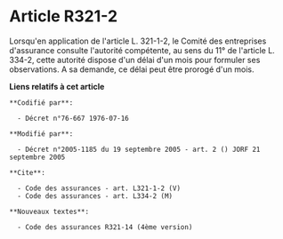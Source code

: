 # Article R321-2

Lorsqu'en application de l'article L. 321-1-2, le Comité des entreprises d'assurance consulte l'autorité compétente, au sens
du 11° de l'article L. 334-2, cette autorité dispose d'un délai d'un mois pour formuler ses observations. A sa demande, ce
délai peut être prorogé d'un mois.

**Liens relatifs à cet article**

	**Codifié par**:

	  - Décret n°76-667 1976-07-16

	**Modifié par**:

	  - Décret n°2005-1185 du 19 septembre 2005 - art. 2 () JORF 21 septembre 2005

	**Cite**:

	  - Code des assurances - art. L321-1-2 (V)
	  - Code des assurances - art. L334-2 (M)

	**Nouveaux textes**:

	  - Code des assurances R321-14 (4ème version)
